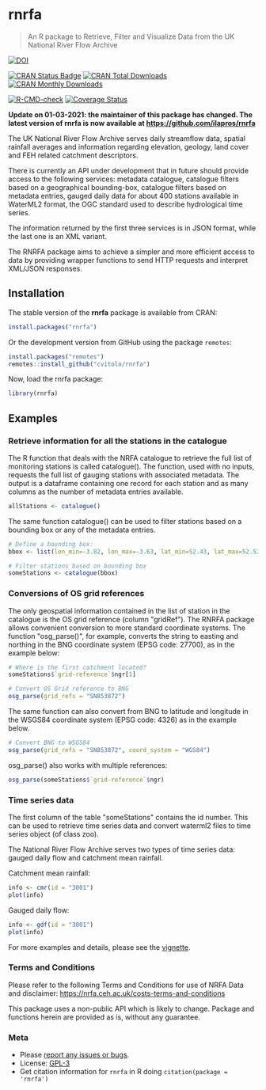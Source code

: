 # rnrfa
> An R package to Retrieve, Filter and Visualize Data from the UK National River Flow Archive

[![DOI](https://zenodo.org/badge/DOI/10.5281/zenodo.593201.svg)](https://doi.org/10.5281/zenodo.593201)

[![CRAN Status Badge](http://www.r-pkg.org/badges/version/rnrfa)](https://cran.r-project.org/package=rnrfa)
[![CRAN Total Downloads](http://cranlogs.r-pkg.org/badges/grand-total/rnrfa)](https://cran.r-project.org/package=rnrfa)
[![CRAN Monthly Downloads](http://cranlogs.r-pkg.org/badges/rnrfa)](https://cran.r-project.org/package=rnrfa)

[![R-CMD-check](https://github.com/cvitolo/rnrfa/workflows/R-CMD-check/badge.svg)](https://github.com/cvitolo/rnrfa/actions)
[![Coverage Status](https://codecov.io/gh/cvitolo/rnrfa/master.svg)](https://codecov.io/github/cvitolo/rnrfa?branch=master)

**Update on 01-03-2021: the maintainer of this package has changed. The latest version of rnrfa is now available at https://github.com/ilapros/rnrfa**

The UK National River Flow Archive serves daily streamflow data, spatial rainfall averages and information regarding elevation, geology, land cover and FEH related catchment descriptors.

There is currently an API under development that in future should provide access to the following services: metadata catalogue, catalogue filters based on a geographical bounding-box, catalogue filters based on metadata entries, gauged daily data for about 400 stations available in WaterML2 format, the OGC standard used to describe hydrological time series.

The information returned by the first three services is in JSON format, while the last one is an XML variant.

The RNRFA package aims to achieve a simpler and more efficient access to data by providing wrapper functions to send HTTP requests and interpret XML/JSON responses.

## Installation

The stable version of the **rnrfa** package is available from CRAN:

``` r
install.packages("rnrfa")
```

Or the development version from GitHub using the package `remotes`:

``` r
install.packages("remotes")
remotes::install_github("cvitolo/rnrfa")
```

Now, load the rnrfa package:

``` r
library(rnrfa)
```

## Examples

### Retrieve information for all the stations in the catalogue

The R function that deals with the NRFA catalogue to retrieve the full list of monitoring stations is called catalogue(). The function, used with no inputs, requests the full list of gauging stations with associated metadata. The output is a dataframe containing one record for each station and as many columns as the number of metadata entries available.

``` r
allStations <- catalogue()
```

The same function catalogue() can be used to filter stations based on a bounding box or any of the metadata entries.

``` r
# Define a bounding box:
bbox <- list(lon_min=-3.82, lon_max=-3.63, lat_min=52.43, lat_max=52.52)

# Filter stations based on bounding box
someStations <- catalogue(bbox)
```

### Conversions of OS grid references

The only geospatial information contained in the list of station in the catalogue is the OS grid reference (column "gridRef"). The RNRFA package allows convenient conversion to more standard coordinate systems. The function "osg\_parse()", for example, converts the string to easting and northing in the BNG coordinate system (EPSG code: 27700), as in the example below:

``` r
# Where is the first catchment located?
someStations$`grid-reference`$ngr[1]

# Convert OS Grid reference to BNG
osg_parse(grid_refs = "SN853872")
```

The same function can also convert from BNG to latitude and longitude in the WSGS84 coordinate system (EPSG code: 4326) as in the example below.

``` r
# Convert BNG to WSGS84
osg_parse(grid_refs = "SN853872", coord_system = "WGS84")
```

osg\_parse() also works with multiple references:

``` r
osg_parse(someStations$`grid-reference`$ngr)
```

### Time series data

The first column of the table "someStations" contains the id number. This can be used to retrieve time series data and convert waterml2 files to time series object (of class zoo).

The National River Flow Archive serves two types of time series data: gauged daily flow and catchment mean rainfall.

Catchment mean rainfall:

``` r
info <- cmr(id = "3001")
plot(info)
```

Gauged daily flow:

``` r
info <- gdf(id = "3001")
plot(info)
```

For more examples and details, please see the [vignette](https://github.com/cvitolo/rnrfa/blob/master/vignettes/rnrfa-vignette.Rmd).

### Terms and Conditions

Please refer to the following Terms and Conditions for use of NRFA Data and disclaimer: <https://nrfa.ceh.ac.uk/costs-terms-and-conditions>

This package uses a non-public API which is likely to change. Package and functions herein are provided as is, without any guarantee.

### Meta

-   Please [report any issues or bugs](https://github.com/cvitolo/rnrfa/issues).
-   License: [GPL-3](https://opensource.org/licenses/GPL-3.0)
-   Get citation information for `rnrfa` in R doing `citation(package = 'rnrfa')`
